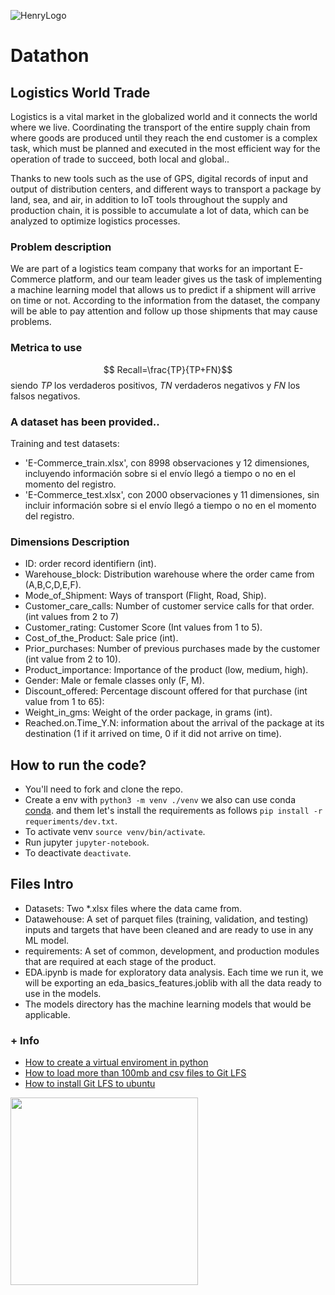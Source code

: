 ![HenryLogo](https://external-content.duckduckgo.com/iu/?u=https%3A%2F%2Fpostandparcel.info%2Fwp-content%2Fuploads%2F2012%2F10%2Fdpd-parcel-delivery.jpg&f=1&nofb=1)

# Datathon

## Logistics World Trade

Logistics is a vital market in the globalized world and it connects the world where we live. Coordinating the transport of the entire supply chain from where goods are produced until they reach the end customer is a complex task, which must be planned and executed in the most efficient way for the operation of trade to succeed, both local and global.. 

Thanks to new tools such as the use of GPS, digital records of input and output of distribution centers, and different ways to transport a package by land, sea, and air, in addition to IoT tools throughout the supply and production chain, it is possible to accumulate a lot of data, which can be analyzed to optimize logistics processes.

### Problem description

We are part of a logistics team company that works for an important E-Commerce platform, and our team leader gives us the task of implementing a machine learning model that allows us to predict if a shipment will arrive on time or not. According to the information from the dataset, the company will be able to pay attention and follow up those shipments that may cause problems.

### Metrica to use

$$ Recall=\frac{TP}{TP+FN}$$
siendo $TP$ los verdaderos positivos, $TN$ verdaderos negativos y $FN$ los falsos negativos.

### A dataset has been provided..

Training and test datasets:
- 'E-Commerce_train.xlsx', con 8998 observaciones y 12 dimensiones, incluyendo información sobre si el envío llegó a tiempo o no en el momento del registro. 
- 'E-Commerce_test.xlsx', con 2000 observaciones y 11 dimensiones, sin incluir información sobre si el envío llegó a tiempo o no en el momento del registro.

### Dimensions Description 

- ID: order record identifiern (int).
- Warehouse_block: Distribution warehouse where the order came from (A,B,C,D,E,F).
- Mode_of_Shipment: Ways of transport (Flight, Road, Ship).
- Customer_care_calls: Number of customer service calls for that order. (int values from 2 to 7)
- Customer_rating: Customer Score (Int values from 1 to 5).
- Cost_of_the_Product: Sale price (int).
- Prior_purchases: Number of previous purchases made by the customer (int value from 2 to 10).
- Product_importance: Importance of the product (low, medium, high).
- Gender: Male or female classes only (F, M).
- Discount_offered: Percentage discount offered for that purchase (int value from 1 to 65):
- Weight_in_gms: Weight of the order package, in grams (int).
- Reached.on.Time_Y.N: information about the arrival of the package at its destination (1 if it arrived on time, 0 if it did not arrive on time).

## How to run the code?

* You'll need to fork and clone the repo.
* Create a env with `python3 -m venv ./venv` we also can use conda [conda](https://docs.conda.io/en/latest/). and them let's install the requirements as follows `pip install -r requeriments/dev.txt`.
* To activate venv `source venv/bin/activate`.
* Run jupyter `jupyter-notebook`.
* To deactivate `deactivate`.

## Files Intro

* Datasets: Two \*.xlsx files where the data came from.
* Datawehouse: A set of parquet files (training, validation, and testing) inputs and targets that have been cleaned and are ready to use in any ML model.
* requirements: A set of common, development, and production modules that are required at each stage of the product. 
* EDA.ipynb is made for exploratory data analysis. Each time we run it, we will be exporting an eda_basics_features.joblib with all the data ready to use in the models. 
* The models directory has the machine learning models that would be applicable.

### + Info
* [How to create a virtual enviroment in python](https://www.machinelearningplus.com/deployment/conda-create-environment-and-everything-you-need-to-know-to-manage-conda-virtual-environment/)
* [How to load more than 100mb and csv files to Git LFS](https://stackoverflow.com/questions/33330771/git-lfs-this-exceeds-githubs-file-size-limit-of-100-00-mb)
* [How to install Git LFS to ubuntu](https://askubuntu.com/questions/799341/how-to-install-git-lfs-on-ubuntu-16-04)

<img src = "https://user-images.githubusercontent.com/96025598/188937586-28575753-fbd6-42de-beca-81ae35b659e0.gif" height = 300>



